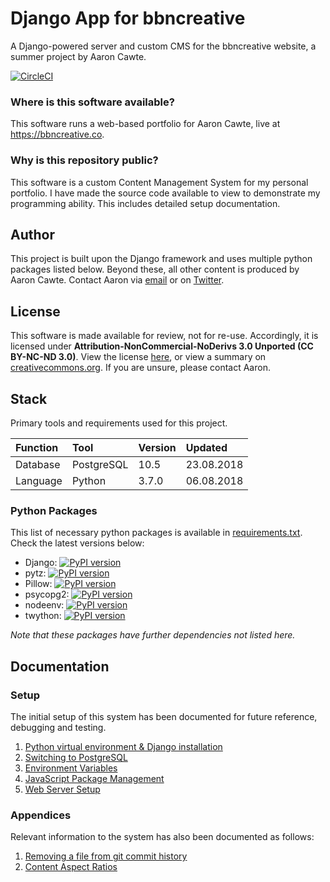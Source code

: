 # Django App for bbncreative
A Django-powered server and custom CMS for the bbncreative website, a summer project by Aaron Cawte.

[![CircleCI](https://circleci.com/gh/aaroncawte/bbncreative-django/tree/master.svg?style=svg&circle-token=dbf29770a59f46187030dc984ae4c03e1f988f42)](https://circleci.com/gh/aaroncawte/bbncreative-django)


### Where is this software available?
This software runs a web-based portfolio for Aaron Cawte, live at https://bbncreative.co.

### Why is this repository public?
This software is a custom Content Management System for my personal portfolio. I have made the source code available to view to demonstrate my programming ability. This includes detailed setup documentation.

## Author
This project is built upon the Django framework and uses multiple python packages listed below. Beyond these, all other content is produced by Aaron Cawte.
Contact Aaron via [email](mailto:aaron@bbncreative.co) or on [Twitter](https://twitter.com/aaroncawte).

## License
This software is made available for review, not for re-use. Accordingly, it is licensed under **Attribution-NonCommercial-NoDerivs 3.0 Unported (CC BY-NC-ND 3.0)**. View the license [here](/license.md), or view a summary on [creativecommons.org](https://creativecommons.org/licenses/by-nc-nd/3.0/). If you are unsure, please contact Aaron.
## Stack
Primary tools and requirements used for this project.

| Function | Tool | Version | Updated |
|:--|:--|:--|:--|
| Database | PostgreSQL | 10.5 | 23.08.2018 |
| Language | Python | 3.7.0 | 06.08.2018 |

### Python Packages
This list of necessary python packages is available in [requirements.txt](requirements.txt). Check the latest versions below:

- Django: [![PyPI version](https://badge.fury.io/py/Django.svg)](https://badge.fury.io/py/Django)
- pytz: [![PyPI version](https://badge.fury.io/py/pytz.svg)](https://badge.fury.io/py/pytz)
- Pillow: [![PyPI version](https://badge.fury.io/py/Pillow.svg)](https://badge.fury.io/py/Pillow)
- psycopg2: [![PyPI version](https://badge.fury.io/py/psycopg2.svg)](https://badge.fury.io/py/psycopg2)
- nodeenv: [![PyPI version](https://badge.fury.io/py/nodeenv.svg)](https://badge.fury.io/py/nodeenv)
- twython: [![PyPI version](https://badge.fury.io/py/twython.svg)](https://badge.fury.io/py/twython)

*Note that these packages have further dependencies not listed here.*

## Documentation

### Setup
The initial setup of this system has been documented for future reference, debugging and testing.

1. [Python virtual environment & Django installation](/docs/setup/virtualenv.md)
2. [Switching to PostgreSQL](/docs/setup/postgresql.md)
3. [Environment Variables](/docs/setup/envvars.md)
4. [JavaScript Package Management](/docs/setup/jspackages.md)
5. [Web Server Setup](/docs/setup/webserver.md)

### Appendices
Relevant information to the system has also been documented as follows:

1. [Removing a file from git commit history](/docs/appendices/githistory.md)
2. [Content Aspect Ratios](/docs/appendices/aspect_ratios.md)
